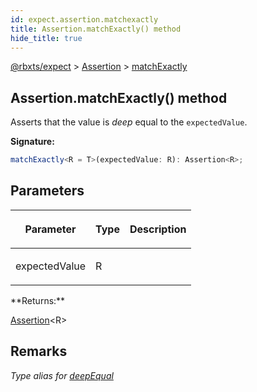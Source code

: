 ```yaml
---
id: expect.assertion.matchexactly
title: Assertion.matchExactly() method
hide_title: true
---
```


[@rbxts/expect](./expect.md) &gt; [Assertion](./expect.assertion.md) &gt; [matchExactly](./expect.assertion.matchexactly.md)

## Assertion.matchExactly() method

Asserts that the value is _deep_ equal to the `expectedValue`<!-- -->.

**Signature:**

```typescript
matchExactly<R = T>(expectedValue: R): Assertion<R>;
```

## Parameters

<table><thead><tr><th>

Parameter


</th><th>

Type


</th><th>

Description


</th></tr></thead>
<tbody><tr><td>

expectedValue


</td><td>

R


</td><td>


</td></tr>
</tbody></table>
**Returns:**

[Assertion](./expect.assertion.md)<!-- -->&lt;R&gt;

## Remarks

_Type alias for [deepEqual](./expect.assertion.deepequal.md)<!-- -->_
